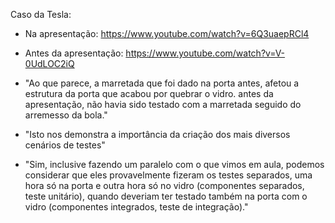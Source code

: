 Caso da Tesla:

  - Na apresentação: https://www.youtube.com/watch?v=6Q3uaepRCl4

  - Antes da apresentação: https://www.youtube.com/watch?v=V-0UdLOC2iQ


  - "Ao que parece, a marretada que foi dado na porta antes, afetou a estrutura da porta que acabou por quebrar o vidro. antes da apresentação, não havia sido testado com a marretada seguido do arremesso da bola."

  - "Isto nos demonstra a importância da criação dos mais diversos cenários de testes"

  - "Sim, inclusive fazendo um paralelo com o que vimos em aula, podemos considerar que eles provavelmente fizeram os testes separados, uma hora só na porta e outra hora só no vidro (componentes separados, teste unitário), quando deveriam ter testado também na porta com o vidro (componentes integrados, teste de integração)."
